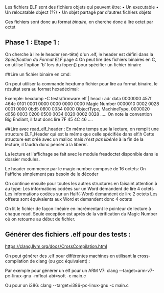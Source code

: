Les fichiers ELF sont des fichiers objets qui peuvent être:
• Un executable
• Un relocatable object (??)
• Un objet partagé par d'autres fichiers objets


Ces fichiers sont donc au format *binaire*, on cherche donc à lire octet par octet

## Phase 1 : Etape 1 :

On cherche à lire le header (en-tête) d'un .elf, le header est défini dans la _Spécification du Format ELF_ page 4
On peut lire des fichiers binaires en C, on utilise l'option 'b' lors du fopen() pour spécifier un fichier binaire

##Lire un fichier binaire en cmd:

On peut utiliser la commande hexdump fichier pour lire au format binaire, le résultat sera au format hexadécimal:

Exemple: hexdump -C tests/firmware.elf | head :
adr     data
0000000 457f 464c 0101 0001 0000 0000 0000 0000 Magic Number
0000010 0002 0028 0001 0000 0bd5 0800 0034 0000 ObjectType, MachineType, 
0000020 d058 0003 0200 0500 0034 0020 0002 0028
.....
On note la convention Big Endiant, il faut donc lire 7F 45 4C 46 ....

##Lire avec read_elf_header :
En même temps que la lecture, on remplit une structure ELF_Header qui est la même que celle spécifiée dans elf.h
Cette structure est créé avec un malloc mais *n'est pas libérée* à la fin de la lecture, il faudra donc penser à la libérer.

La lecture et l'affichage se fait avec le module freadoctet disponible dans le dossier modules.

Le header commence par le magic number composé de 16 octets:
	On l'affiche simplement pas besoin de le décoder

On continue ensuite pour toutes les autres structures en faisaint attention à au type:
	Les informations codées sur un Word demandent de lire 4 octets
	Les informations codées sur un Half(-Word) demandent de lire 2 octets
	Les offsets sont équivalents aux Word et demandent donc 4 octets

On lit le fichier de façon linéaire en incrémentant le pointeur de lecture à chaque read.
Seule exception est après de la vérification du Magic Number où on retourne au début de fichier.


## Générer des fichiers .elf pour des tests :
https://clang.llvm.org/docs/CrossCompilation.html

On peut générer des .elf pour différentes machines en utilisant la cross-compilation de clang (ou gcc équivalent) :

Par exemple pour générer un elf pour un ARM V7:
clang --target=arm-v7-pc-linux-gnu -mfloat-abi=soft -c main.c

Ou pour un i386:
clang --target=i386-pc-linux-gnu -c main.c
